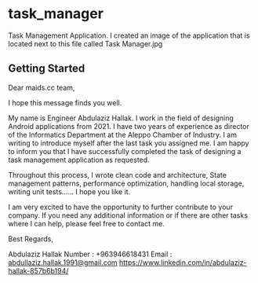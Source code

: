 # task_manager

Task Management Application.
I created an image of the application that is located next to this file called Task Manager.jpg

## Getting Started

Dear maids.cc team,

I hope this message finds you well.

My name is Engineer Abdulaziz Hallak. I work in the field of designing Android applications from 2021. I have two years of experience as director of the Informatics Department at the Aleppo Chamber of Industry. I am writing to introduce myself after the last task you assigned me. I am happy to inform you that I have successfully completed the task of designing a task management application as requested.

Throughout this process, I wrote clean code and architecture,
State management patterns, performance optimization, handling local storage, writing unit tests...... I hope you like it.

I am very excited to have the opportunity to further contribute to your company. If you need any additional information or if there are other tasks where I can help, please feel free to contact me.

Best Regards,

Abdulaziz Hallak
Number : +963946618431
Email : abdullaziz.hallak.1991@gmail.com
https://www.linkedin.com/in/abdulaziz-hallak-857b6b194/
